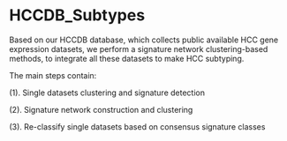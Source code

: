 # HCCDB_Subtypes

Based on our HCCDB database, which collects public available HCC gene expression datasets, we perform a signature network clustering-based methods, to integrate all these datasets to make HCC subtyping.

The main steps contain:

(1). Single datasets clustering and signature detection

(2). Signature network construction and clustering

(3). Re-classify single datasets based on consensus signature classes
